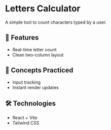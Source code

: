 # Letters Calculator

A simple tool to count characters typed by a user.

## 🚀 Features
- Real-time letter count
- Clean two-column layout

## 🧠 Concepts Practiced
- Input tracking
- Instant render updates

## 🛠️ Technologies
- React + Vite
- Tailwind CSS
